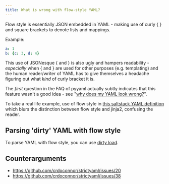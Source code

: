 ```yaml
---
title: What is wrong with flow-style YAML?
---
```


Flow style is essentially JSON embedded in YAML - making use of curly { } and square brackets to denote lists and mappings.

Example:

```yaml
a: 1
b: {c: 3, d: 4}
```

This use of JSONesque { and } is also ugly and hampers readability - *especially* when { and } are used for other purposes (e.g. templating) and the human reader/writer of YAML has to give themselves a headache figuring out what *kind* of curly bracket it is.

The *first* question in the FAQ of pyyaml actually subtly indicates that this feature wasn't a good idea - see "[why does my YAML look wrong?](http://pyyaml.org/wiki/PyYAMLDocumentation#Dictionarieswithoutnestedcollectionsarenotdumpedcorrectly)".

To take a real life example, use of flow style in [this saltstack YAML definition](https://github.com/saltstack-formulas/mysql-formula/blob/master/mysql/server.sls#L27) which blurs the distinction between flow style and jinja2,
confusing the reader.

Parsing 'dirty' YAML with flow style
------------------------------------

To parse YAML with flow style, you can use [dirty load](../../using/alpha/restrictions/loading-dirty-yaml).


Counterarguments
----------------

- https://github.com/crdoconnor/strictyaml/issues/20
- https://github.com/crdoconnor/strictyaml/issues/38
